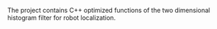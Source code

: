 The project contains C++ optimized functions of the two dimensional histogram filter for robot localization.